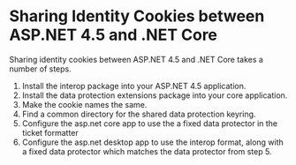 # Sharing Identity Cookies between ASP.NET 4.5 and .NET Core

Sharing identity cookies between ASP.NET 4.5 and .NET Core takes a number of steps.

1. Install the interop package into your ASP.NET 4.5 application.
2. Install the data protection extensions package into your core application.
3. Make the cookie names the same.
3. Find a common directory for the shared data protection keyring.
4. Configure the asp.net core app to use the a fixed data protector in the ticket formatter
5. Configure the asp.net desktop app to use the interop format, along with a fixed data protector which matches the data protector from step 5.
